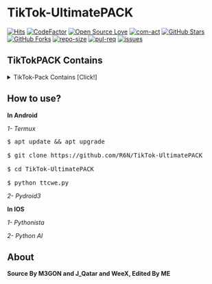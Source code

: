 # TikTok-UltimatePACK
[![Hits](https://hits.seeyoufarm.com/api/count/incr/badge.svg?url=https%3A%2F%2Fgithub%2FR6N%2FTikTok-Checker&count_bg=%23FFCD49&title_bg=%23555555&icon=&icon_color=%23E7E7E7&title=Hits&edge_flat=false)](https://GitHub.com/R6N/TikTok-Checker)
[![CodeFactor](https://www.codefactor.io/repository/github/r6n/tiktok-checker/badge)](https://www.codefactor.io/repository/github/r6n/tiktok-checker)
[![Open Source Love](https://badges.frapsoft.com/os/v2/open-source.svg?v=103)](https://github.com/ellerbrock/open-source-badges/)
[![com-act](https://img.shields.io/github/commit-activity/m/R6N/TikTok-Checker?&logo=github)](https://Github.com/R6N/TikTok-Checker)
[![GitHub Stars](https://shields.io/github/stars/R6N/TikTok-Checker?label=Star&logo=GitHub)](https://GitHub.com/R6N/TikTok-Checker)
[![GitHub Forks](https://shields.io/github/forks/R6N/TikTok-Checker?label=Fork&logo=GitHub)](https://GitHub.com/R6N/TikTok-Checker)
[![repo-size](https://img.shields.io/github/repo-size/R6N/TikTok-Checker?&logo=GitHub)](https://GitHub.com/R6N/TikTok-Checker)
[![pul-req](https://img.shields.io/github/issues-pr/R6N/TikTok-Checker?&logo=GitHub)](https://GitHub.com/R6N/TikTik-Checker)
[![issues](https://img.shields.io/github/issues/R6N/TikTok-Checker?&label=Issues&logo=GitHub)](https://GitHub.com/R6N/TikTok-Checker)
## TikTokPACK Contains
<details><summary>TikTok-Pack Contains [Click!]</summary>
<p>

### Without usernames list

#### Users Checker With & Without SessionID

*1- Quad Username*

*2- Semi-Triple Username*

*3- Triple Username*
 
**Turbo**

*1- Quad Username*

*2- Semi-Triple Username*

*3- Triple Username*

**Report BOT**

*1- SPAM Report*

*2- Hate Speech*

*3- Suicide, self-harm*
</p>
</details>

## How to use?

**In Android**

*1- Termux*
<pre><span class="pl-c">$ apt update && apt upgrade

$ git clone https://github.com/R6N/TikTok-UltimatePACK

$ cd TikTok-UltimatePACK

$ python ttcwe.py </span></pre>

*2- Pydroid3*

**In IOS**

*1- Pythonista*

*2- Python AI*

## About

**Source By M3GON and J_Qatar and WeeX, Edited By ME**
